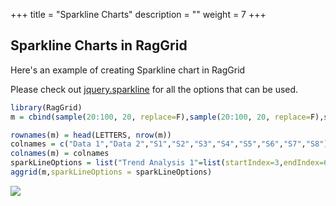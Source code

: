 +++
title = "Sparkline Charts"
description = ""
weight = 7
+++

## Sparkline Charts in RagGrid

Here's an example of creating Sparkline chart in RagGrid

Please check out [jquery.sparkline](https://omnipotent.net/jquery.sparkline/#s-docs) for all the options that can be used.

```r
library(RagGrid)
m = cbind(sample(20:100, 20, replace=F),sample(20:100, 20, replace=F),sample(20:100, 20, replace=F),sample(20:100, 20, replace=F),sample(20:100, 20, replace=F),sample(20:100, 20, replace=F),sample(20:100, 20, replace=F),sample(20:100, 20, replace=F),sample(20:100, 20, replace=F),sample(20:100, 20, replace=F))

rownames(m) = head(LETTERS, nrow(m))
colnames = c("Data 1","Data 2","S1","S2","S3","S4","S5","S6","S7","S8")
colnames(m) = colnames
sparkLineOptions = list("Trend Analysis 1"=list(startIndex=3,endIndex=6,type="line"),"Trend Analysis 2"=list(startIndex=7,endIndex=10,type="bar"))
aggrid(m,sparkLineOptions = sparkLineOptions)

```
![](/assets/sparkline.png)
